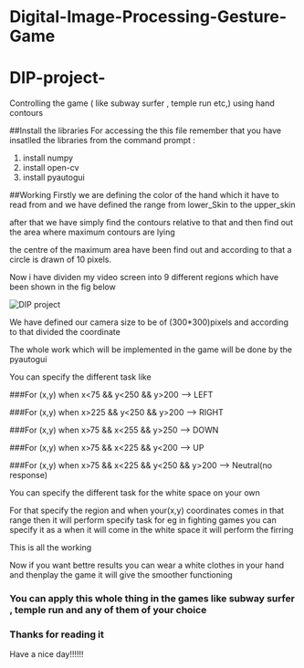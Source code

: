 # Digital-Image-Processing-Gesture-Game
# DIP-project-
Controlling the game ( like subway surfer , temple run etc,) using hand contours 

##Install the libraries 
For accessing the this file remember that you have insatlled the libraries from the command prompt :

1. install numpy
2. install open-cv
3. install pyautogui 

##Working
  Firstly we are defining the color of the hand which it have to read from and we have defined the range from lower_Skin to the upper_skin
  
  after that we have simply find the contours relative to that and then find out the area where maximum contours are lying 
  
  the  centre of the maximum area have been find out and according to that a circle is drawn of 10 pixels.
  
  Now i have dividen my video screen into 9 different regions which have been shown in the fig below


![DIP project](https://user-images.githubusercontent.com/93609977/171785445-523f4dfe-8525-42e4-ba67-b8dacb60c58a.png)



We have defined our camera size to be of (300*300)pixels and according to that divided the coordinate 

The whole work which will be implemented in the game will be done by the pyautogui 

You can specify the different task like 

###For (x,y) when x<75  && y<250 && y>200 --> LEFT

###For (x,y) when x>225  && y<250 && y>200 --> RIGHT

###For (x,y) when x>75  && x<255 && y>250 --> DOWN

###For (x,y) when x>75  && x<225 && y<200 --> UP

###For (x,y) when x>75  && x<225 && y<250 && y>200 --> Neutral(no response)
 
 You can specify the different task for the white space on your own 
 
 For that  specify the region and when your(x,y) coordinates comes in that range then it will perform specify task 
 for eg in fighting games you can specify it as a when it will come in the white space it will perform the firring 
 
 
This is all the working 

Now if you want bettre results you can wear a white clothes in your hand and thenplay the game it will give the smoother functioning

### You can apply this whole thing in the games like subway surfer , temple run and any of them of your choice 

### Thanks for reading it 


Have a nice day!!!!!! 
